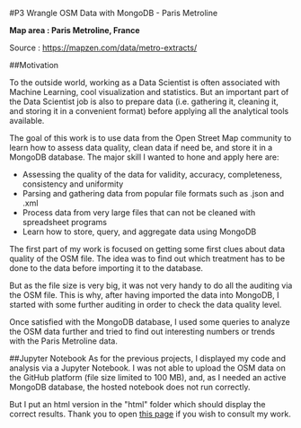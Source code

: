 #P3 Wrangle OSM Data with MongoDB - Paris Metroline

**Map area : Paris Metroline, France**

Source : https://mapzen.com/data/metro-extracts/

##Motivation

To the outside world, working as a Data Scientist is often associated with Machine Learning, cool visualization and statistics. But an important part of the Data Scientist job is also to prepare data (i.e. gathering it, cleaning it, and storing it in a convenient format) before applying all the analytical tools available. 

The goal of this work is to use data from the Open Street Map community to learn how to assess data quality, clean data if need be, and store it in a MongoDB database. The major skill I wanted to hone and apply here are:
- Assessing the quality of the data for validity, accuracy, completeness, consistency and uniformity
- Parsing and gathering data from popular file formats such as .json and .xml
- Process data from very large files that can not be cleaned with spreadsheet programs
- Learn how to store, query, and aggregate data using MongoDB

The first part of my work is focused on getting some first clues about data quality of the OSM file. The idea was to find out which treatment has to be done to the data before importing it to the database. 

But as the file size is very big, it was not very handy to do all the auditing via the OSM file. This is why, after having imported the data into MongoDB, I started with some further auditing in order to check the data quality level. 

Once satisfied with the MongoDB database, I used some queries to analyze the OSM data further and tried to find out interesting numbers or trends with the Paris Metroline data.


##Jupyter Notebook
As for the previous projects, I displayed my code and analysis via a Jupyter Notebook. I was not able to upload the OSM data on the GitHub platform (file size limited to 100 MB), and, as I needed an active MongoDB database, the hosted notebook does not run correctly.

But I put an html version in the "html" folder which should display the correct results. Thank you to open [this page](html/notebook.html) if you wish to consult my work.
